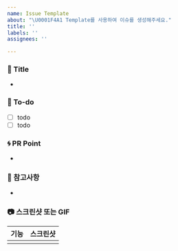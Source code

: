 ```yaml
---
name: Issue Template
about: "\U0001F4A1 Template를 사용하여 이슈를 생성해주세요."
title: ''
labels: ''
assignees: ''

---
```


### 👀 Title
<!-- 관련 이슈를 적어주세요 -->
- 
### 🌿  To-do
<!-- 해야 할 일들을 적어주세요. -->
- [ ] todo
- [ ] todo

### 🌀 PR Point
<!-- 코드리뷰가 필요한 부분이 있다면 적어주세요 -->
- 
### 🍰 참고사항
<!-- 참고할 사항이 있다면 적어주세요 -->
- 
### 📷 스크린샷 또는 GIF
|기능|스크린샷|
|:--:|:--:|
|||
